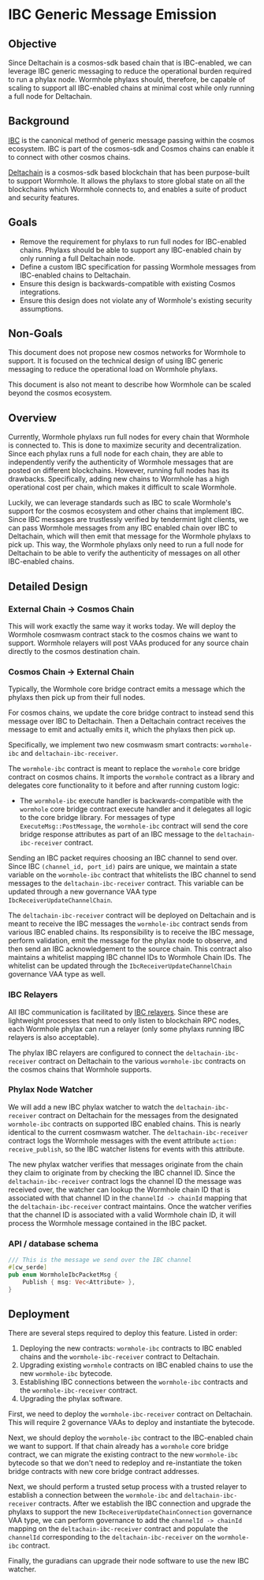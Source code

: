 # IBC Generic Message Emission

## Objective

Since Deltachain is a cosmos-sdk based chain that is IBC-enabled, we can leverage IBC generic messaging to reduce the operational burden required to run a phylax node. Wormhole phylaxs should, therefore, be capable of scaling to support all IBC-enabled chains at minimal cost while only running a full node for Deltachain.

## Background

[IBC](https://ibcprotocol.org/) is the canonical method of generic message passing within the cosmos ecosystem. IBC is part of the cosmos-sdk and Cosmos chains can enable it to connect with other cosmos chains.

[Deltachain](https://github.com/deltaswapio/deltaswap/tree/main/deltachain) is a cosmos-sdk based blockchain that has been purpose-built to support Wormhole. It allows the phylaxs to store global state on all the blockchains which Wormhole connects to, and enables a suite of product and security features.

## Goals

- Remove the requirement for phylaxs to run full nodes for IBC-enabled chains. Phylaxs should be able to support any IBC-enabled chain by only running a full Deltachain node.
- Define a custom IBC specification for passing Wormhole messages from IBC-enabled chains to Deltachain.
- Ensure this design is backwards-compatible with existing Cosmos integrations.
- Ensure this design does not violate any of Wormhole's existing security assumptions.

## Non-Goals

This document does not propose new cosmos networks for Wormhole to support. It is focused on the technical design of using IBC generic messaging to reduce the operational load on Wormhole phylaxs.

This document is also not meant to describe how Wormhole can be scaled beyond the cosmos ecosystem.

## Overview

Currently, Wormhole phylaxs run full nodes for every chain that Wormhole is connected to. This is done to maximize security and decentralization. Since each phylax runs a full node for each chain, they are able to independently verify the authenticity of Wormhole messages that are posted on different blockchains. However, running full nodes has its drawbacks. Specifically, adding new chains to Wormhole has a high operational cost per chain, which makes it difficult to scale Wormhole.

Luckily, we can leverage standards such as IBC to scale Wormhole's support for the cosmos ecosystem and other chains that implement IBC. Since IBC messages are trustlessly verified by tendermint light clients, we can pass Wormhole messages from any IBC enabled chain over IBC to Deltachain, which will then emit that message for the Wormhole phylaxs to pick up. This way, the Wormhole phylaxs only need to run a full node for Deltachain to be able to verify the authenticity of messages on all other IBC-enabled chains.

## Detailed Design

### External Chain -> Cosmos Chain

This will work exactly the same way it works today. We will deploy the Wormhole cosmwasm contract stack to the cosmos chains we want to support. Wormhole relayers will post VAAs produced for any source chain directly to the cosmos destination chain.

### Cosmos Chain -> External Chain

Typically, the Wormhole core bridge contract emits a message which the phylaxs then pick up from their full nodes.

For cosmos chains, we update the core bridge contract to instead send this message over IBC to Deltachain. Then a Deltachain contract receives the message to emit and actually emits it, which the phylaxs then pick up.

Specifically, we implement two new cosmwasm smart contracts: `wormhole-ibc` and `deltachain-ibc-receiver`.

The `wormhole-ibc` contract is meant to replace the `wormhole` core bridge contract on cosmos chains. It imports the `wormhole` contract as a library and delegates core functionality to it before and after running custom logic:
- The `wormhole-ibc` execute handler is backwards-compatible with the `wormhole` core bridge contract execute handler and it delegates all logic to the core bridge library. For messages of type `ExecuteMsg::PostMessage`, the `wormhole-ibc` contract will send the core bridge response attributes as part of an IBC message to the `deltachain-ibc-receiver` contract.

Sending an IBC packet requires choosing an IBC channel to send over. Since IBC `(channel_id, port_id)` pairs are unique, we maintain a state variable on the `wormhole-ibc` contract that whitelists the IBC channel to send messages to the `deltachain-ibc-receiver` contract. This variable can be updated through a new governance VAA type `IbcReceiverUpdateChannelChain`.

The `deltachain-ibc-receiver` contract will be deployed on Deltachain and is meant to receive the IBC messages the `wormhole-ibc` contract sends from various IBC enabled chains. Its responsibility is to receive the IBC message, perform validation, emit the message for the phylax node to observe, and then send an IBC acknowledgement to the source chain. This contract also maintains a whitelist mapping IBC channel IDs to Wormhole Chain IDs. The whitelist can be updated through the `IbcReceiverUpdateChannelChain` governance VAA type as well.

### IBC Relayers

All IBC communication is facilitated by [IBC relayers](https://ibcprotocol.org/relayers/). Since these are lightweight processes that need to only listen to blockchain RPC nodes, each Wormhole phylax can run a relayer (only some phylaxs running IBC relayers is also acceptable).

The phylax IBC relayers are configured to connect the `deltachain-ibc-receiver` contract on Deltachain to the various `wormhole-ibc` contracts on the cosmos chains that Wormhole supports.

### Phylax Node Watcher

We will add a new IBC phylax watcher to watch the `deltachain-ibc-receiver` contract on Deltachain for the messages from the designated `wormhole-ibc` contracts on supported IBC enabled chains. This is nearly identical to the current cosmwasm watcher. The `deltachain-ibc-receiver` contract logs the Wormhole messages with the event attribute `action: receive_publish`, so the IBC watcher listens for events with this attribute.

The new phylax watcher verifies that messages originate from the chain they claim to originate from by checking the IBC channel ID. Since the `deltachain-ibc-receiver` contract logs the channel ID the message was received over, the watcher can lookup the Wormhole chain ID that is associated with that channel ID in the `channelId -> chainId` mapping that the `deltachain-ibc-receiver` contract maintains. Once the watcher verifies that the channel ID is associated with a valid Wormhole chain ID, it will process the Wormhole message contained in the IBC packet.

### API / database schema

```rust
/// This is the message we send over the IBC channel
#[cw_serde]
pub enum WormholeIbcPacketMsg {
    Publish { msg: Vec<Attribute> },
}
```

## Deployment

There are several steps required to deploy this feature. Listed in order:

1. Deploying the new contracts: `wormhole-ibc` contracts to IBC enabled chains and the `wormhole-ibc-receiver` contract to Deltachain.
2. Upgrading existing `wormhole` contracts on IBC enabled chains to use the new `wormhole-ibc` bytecode.
3. Establishing IBC connections between the `wormhole-ibc` contracts and the `wormhole-ibc-receiver` contract.
4. Upgrading the phylax software.

First, we need to deploy the `wormhole-ibc-receiver` contract on Deltachain. This will require 2 governance VAAs to deploy and instantiate the bytecode.

Next, we should deploy the `wormhole-ibc` contract to the IBC-enabled chain we want to support. If that chain already has a `wormhole` core bridge contract, we can migrate the existing contract to the new `wormhole-ibc` bytecode so that we don't need to redeploy and re-instantiate the token bridge contracts with new core bridge contract addresses.

Next, we should perform a trusted setup process with a trusted relayer to establish a connection between the `wormhole-ibc` and `deltachain-ibc-receiver` contracts. After we establish the IBC connection and upgrade the phylaxs to support the new `IbcReceiverUpdateChainConnection` governance VAA type, we can perform governance to add the `channelId -> chainId` mapping on the `deltachain-ibc-receiver` contract and populate the `channelId` corresponding to the `deltachain-ibc-receiver` on the `wormhole-ibc` contract.

Finally, the guradians can upgrade their node software to use the new IBC watcher.